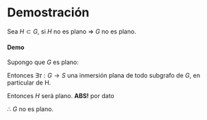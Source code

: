 # Demostración

Sea $H\subset G$, si $H$ no es plano $\Rightarrow$ $G$ no es plano.

#### Demo

Supongo que $G$ es plano:

Entonces $\exists \tau:G\rightarrow S$ una inmersión plana de todo subgrafo de $G$, en particular de H. 

Entonces $H$ será plano. **ABS!** por dato

$\therefore$ $G$ no es plano.